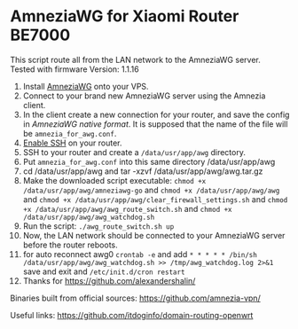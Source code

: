 # AmneziaWG for Xiaomi Router BE7000

This script route all from the LAN network to the AmneziaWG server.\
Tested with firmware Version: 1.1.16

1. Install [AmneziaWG](https://amnezia.org/ru/self-hosted) onto your VPS.
2. Connect to your brand new AmneziaWG server using the Amnezia client.
3. In the client create a new connection for your router, and save the config in _AmneziaWG native format_. It is supposed that the name of the file will be `amnezia_for_awg.conf`.
4. [Enable SSH](https://github.com/openwrt-xiaomi/xmir-patcher) on your router.
5. SSH to your router and create a `/data/usr/app/awg` directory.
6. Put `amnezia_for_awg.conf` into this same directory /data/usr/app/awg
7. cd /data/usr/app/awg and tar -xzvf /data/usr/app/awg/awg.tar.gz
8. Make the downloaded script executable: `chmod +x /data/usr/app/awg/amneziawg-go` and `chmod +x /data/usr/app/awg/awg ` and `chmod +x /data/usr/app/awg/clear_firewall_settings.sh` and `chmod +x /data/usr/app/awg/awg_route_switch.sh` and `chmod +x /data/usr/app/awg/awg_watchdog.sh`
9. Run the script: `./awg_route_switch.sh up`
10. Now, the LAN network should be connected to your AmneziaWG server before the router reboots.
11. for auto reconnect awg0 `crontab -e` and add `* * * * * /bin/sh /data/usr/app/awg/awg_watchdog.sh >> /tmp/awg_watchdog.log 2>&1` save and exit and `/etc/init.d/cron restart`
12. Thanks for https://github.com/alexandershalin/


Binaries built from official sources: https://github.com/amnezia-vpn/

Useful links:
https://github.com/itdoginfo/domain-routing-openwrt


